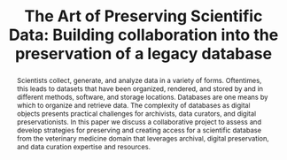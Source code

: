 ---
abstract: Scientists collect, generate, and analyze data in a variety of forms. Oftentimes,
  this leads to datasets that have been organized, rendered, and stored by and in
  different methods, software, and storage locations. Databases are one means by which
  to organize and retrieve data. The complexity of databases as digital objects presents
  practical challenges for archivists, data curators, and digital preservationists.
  In this paper we discuss a collaborative project to assess and develop strategies
  for preserving and creating access for a scientific database from the veterinary
  medicine domain that leverages archival, digital preservation, and data curation
  expertise and resources.
creators:
- Anderson,  Bethany
- Braxton, Susan
- Imker, Heidi
- Popp, Tracy
date: null
document_url: https://services.phaidra.univie.ac.at/api/object/o:923641/download
grand_parent: iPRES
institutions: []
keywords:
- boston
landing_page_url: https://phaidra.univie.ac.at/o:923641
language: eng
layout: publication
license: CC BY 4.0 International
notes_url: null
parent: iPRES 2018
publication_type: paper
size: 271059
slides_url: null
source_name: iPRES
stream_url: null
title: 'The Art of Preserving Scientific Data: Building collaboration into the preservation
  of a legacy database'
year: 2018
---